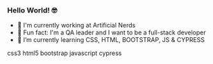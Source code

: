### Hello World! 🤓

- 🏢 I'm currently working at Artificial Nerds
- 🤖 Fun fact: I'm a QA leader and I want to be a full-stack developer
- 👾 I’m currently learning CSS, HTML, BOOTSTRAP, JS & CYPRESS

css3 html5 bootstrap javascript cypress

